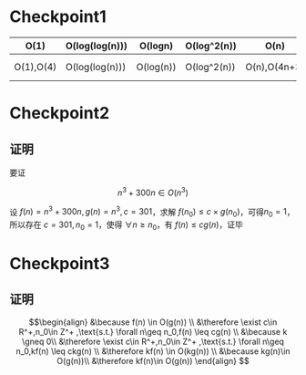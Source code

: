 # Checkpoint1
|O(1)|O(log(log(n)))|O(logn)|O(log^2(n))|O(n)|O(nlog(n))|O(n^2)|O(2^n)|O(n!)|
|----|--------------|-------|-----------|----|----------|------|------|-----|
|O(1),O(4)|O(log(log(n)))|O(log(n))|O(log^2(n))|O(n),O(4n+3)|O(nlog(n))|O(n^2  ),O(n^2+20000n+3)|O(2^n)|O(n!)|

# Checkpoint2
## 证明
要证 

$$n^3+300n \in O(n^3)$$

设 $f(n)= n^3+300n,g(n)=n^3,c=301$，求解 $f(n_0) \leq c\times g(n_0)$，可得$n_0 = 1$，所以存在 $c=301,n_0=1$，使得 $\forall n \geq n_0$，有 $f(n) \leq cg(n)$，证毕

# Checkpoint3
## 证明
$$\begin{align}
&\because f(n) \in O(g(n)) \\
&\therefore \exist c\in R^+,n_0\in Z^+ ,\text{s.t.} \forall n\geq n_0,f(n) \leq cg(n) \\
&\because k \gneq 0\\
&\therefore \exist c\in R^+,n_0\in Z^+ ,\text{s.t.} \forall n\geq n_0,kf(n) \leq ckg(n) \\
&\therefore kf(n) \in O(kg(n)) \\
&\because kg(n)\in O(g(n))\\
&\therefore kf(n)\in O(g(n))
\end{align}
$$